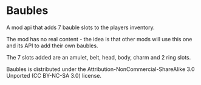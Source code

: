 Baubles
=======

A mod api that adds 7 bauble slots to the players inventory.

The mod has no real content - the idea is that other mods will use this one and its API to add their own baubles.

The 7 slots added are an amulet, belt, head, body, charm and 2 ring slots.

Baubles is distributed under the Attribution-NonCommercial-ShareAlike 3.0 Unported (CC BY-NC-SA 3.0) license.

